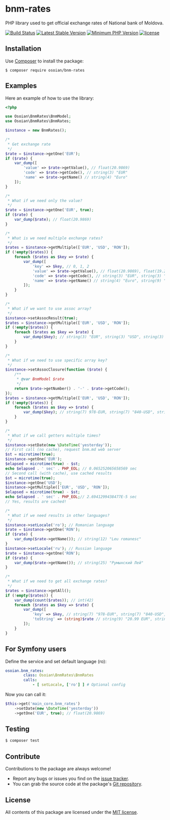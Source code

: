 # bnm-rates
PHP library used to get official exchange rates of National bank of Moldova.

[![Build Status](https://travis-ci.org/OsoianMarcel/bnm-rates.svg?branch=master)](https://travis-ci.org/OsoianMarcel/bnm-rates)
[![Latest Stable Version](https://poser.pugx.org/osoian/bnm-rates/v/stable)](https://packagist.org/packages/osoian/bnm-rates)
[![Minimum PHP Version](https://img.shields.io/badge/php-%3E%3D%205.5.9-8892BF.svg)](https://php.net/)
[![license](https://img.shields.io/github/license/mashape/apistatus.svg)]()

## Installation

Use [Composer] to install the package:

```
$ composer require osoian/bnm-rates
```

## Examples

Here an example of how to use the library:

```php
<?php

use Osoian\BnmRates\BnmModel;
use Osoian\BnmRates\BnmRates;

$instance = new BnmRates();

/*
 * Get exchange rate
 */
$rate = $instance->getOne('EUR');
if ($rate) {
	var_dump([
		'value' => $rate->getValue(), // float(20.9869)
		'code' => $rate->getCode(), // string(3) "EUR"
		'name' => $rate->getName() // string(4) "Euro"
	]);
}

/*
 * What if we need only the value?
 */
$rate = $instance->getOne('EUR', true);
if ($rate) {
	var_dump($rate); // float(20.9869)
}

/*
 * What is we need multiple exchange rates?
 */
$rates = $instance->getMultiple(['EUR', 'USD', 'RON']);
if (!empty($rates)) {
	foreach ($rates as $key => $rate) {
		var_dump([
			'key' => $key, // 0, 1, 2
			'value' => $rate->getValue(), // float(20.9869), float(19.2567), float(4.6349)
			'code' => $rate->getCode(), // string(3) "EUR", string(3) "USD", string(3) "RON"
			'name' => $rate->getName() // string(4) "Euro", string(9) "US Dollar", string(12) "Romanian Leu"
		]);
	}
}

/*
 * What if we want to use assoc array?
 */
$instance->setAssocResult(true);
$rates = $instance->getMultiple(['EUR', 'USD', 'RON']);
if (!empty($rates)) {
	foreach ($rates as $key => $rate) {
		var_dump($key); // string(3) "EUR", string(3) "USD", string(3) "RON"
	}
}

/*
 * What if we need to use specific array key?
 */
$instance->setAssocClosure(function ($rate) {
	/**
	 * @var BnmModel $rate
	 */
	return $rate->getNumber() . '-' . $rate->getCode();
});
$rates = $instance->getMultiple(['EUR', 'USD', 'RON']);
if (!empty($rates)) {
	foreach ($rates as $key => $rate) {
		var_dump($key); // string(7) 978-EUR, string(7) "840-USD", string(7) "946-RON"
	}
}

/*
 * What if we call getters multiple times?
 */
$instance->setDate(new \DateTime('yesterday'));
// First call (no cache), request bnm.md web server
$st = microtime(true);
$instance->getOne('EUR');
$elapsed = microtime(true) - $st;
echo $elapsed . ' sec' . PHP_EOL; // 0.065252065658569 sec
// Second call (with cache), use cached results
$st = microtime(true);
$instance->getOne('USD');
$instance->getMultiple(['EUR', 'USD', 'RON']);
$elapsed = microtime(true) - $st;
echo $elapsed . ' sec' . PHP_EOL;// 2.6941299438477E-5 sec
// Yes, results are cached!

/*
 * What if we need results in other languages?
 */
$instance->setLocale('ro'); // Romanian language
$rate = $instance->getOne('RON');
if ($rate) {
	var_dump($rate->getName()); // string(12) "Leu romanesc"
}
$instance->setLocale('ru'); // Russian language
$rate = $instance->getOne('RON');
if ($rate) {
	var_dump($rate->getName()); // string(25) "Румынский Лей"
}

/*
 * What if we need to get all exchange rates?
 */
$rates = $instance->getAll();
if (!empty($rates)) {
	var_dump(count($rates)); // int(42)
	foreach ($rates as $key => $rate) {
		var_dump([
			'key' => $key, // string(7) "978-EUR", string(7) "840-USD", string(7) "643-RUB"
			'toString' => (string)$rate // string(9) "20.99 EUR", string(9) "19.26 USD", string(8) "0.34 RUB"
		]);
	}
}
```

## For Symfony users

Define the service and set default language (ro):

```yaml
osoian.bnm_rates:
        class: Osoian\BnmRates\BnmRates
        calls:
            - [ setLocale, ['ro'] ] # Optional config
```

Now you can call it:

```php
$this->get('main_core.bnm_rates')
	->setDate(new \DateTime('yesterday'))
	->getOne('EUR', true); // float(20.9869)
```


## Testing

``` bash
$ composer test
```

## Contribute

Contributions to the package are always welcome!

* Report any bugs or issues you find on the [issue tracker].
* You can grab the source code at the package's [Git repository].

## License

All contents of this package are licensed under the [MIT license].

[Composer]: https://getcomposer.org
[issue tracker]: https://github.com/OsoianMarcel/bnm-rates/issues
[Git repository]: https://github.com/OsoianMarcel/bnm-rates
[MIT license]: LICENSE
